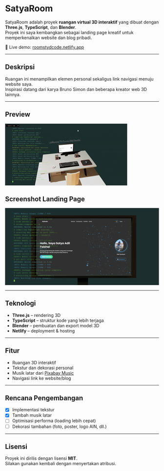 # SatyaRoom

SatyaRoom adalah proyek **ruangan virtual 3D interaktif** yang dibuat dengan **Three.js**, **TypeScript**, dan **Blender**.  
Proyek ini saya kembangkan sebagai landing page kreatif untuk memperkenalkan website dan blog pribadi.  

🔗 Live demo: [roomstydcode.netlify.app](https://roomstydcode.netlify.app/)

---

## Deskripsi

Ruangan ini menampilkan elemen personal sekaligus link navigasi menuju website saya.  
Inspirasi datang dari karya Bruno Simon dan beberapa kreator web 3D lainnya.  

---

## Preview

![Preview Animasi](./assets/Pc.gif)

## Screenshot Landing Page

![Landing Page](./assets/Pc.png)

---

## Teknologi

- **Three.js** – rendering 3D  
- **TypeScript** – struktur kode yang lebih terjaga  
- **Blender** – pembuatan dan export model 3D  
- **Netlify** – deployment & hosting  

---

## Fitur

- Ruangan 3D interaktif  
- Tekstur dan dekorasi personal  
- Musik latar dari [Pixabay Music](https://pixabay.com/music/)  
- Navigasi link ke website/blog  

---

## Rencana Pengembangan

- [x] Implementasi tekstur  
- [x] Tambah musik latar  
- [ ] Optimisasi performa (loading lebih cepat)  
- [ ] Dekorasi tambahan (foto, poster, logo AIN, dll.)  

---

## Lisensi

Proyek ini dirilis dengan lisensi **MIT**.  
Silakan gunakan kembali dengan menyertakan atribusi.
